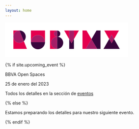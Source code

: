 ```yaml
---
layout: home
---
```


![](/images/full-light-color.png)

{% if site.upcoming_event %}

BBVA Open Spaces

25 de enero del 2023

Todos los detalles en la sección de [eventos](/eventos)

<div id="countdown" class="countdown"></div>

{% else %}

Estamos preparando los detalles para nuestro siguiente evento.

{% endif %}

